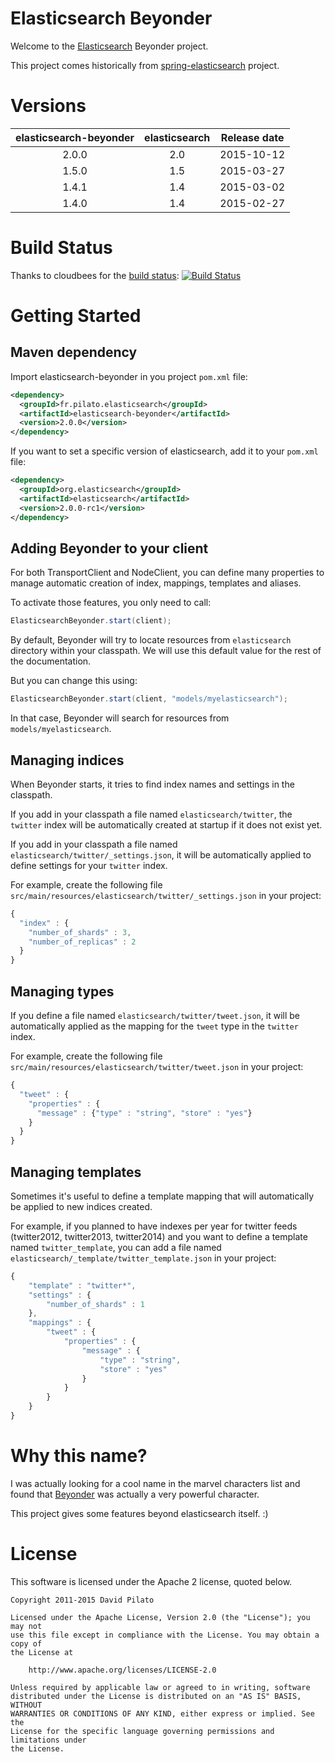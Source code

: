 Elasticsearch Beyonder
======================

Welcome to the [Elasticsearch](http://www.elastic.co/) Beyonder project.

This project comes historically from [spring-elasticsearch](https://github.com/dadoonet/spring-elasticsearch) project.


Versions
========

| elasticsearch-beyonder  | elasticsearch | Release date |
|:-----------------------:|:-------------:|:------------:|
| 2.0.0                   |      2.0      |  2015-10-12  |
| 1.5.0                   |      1.5      |  2015-03-27  |
| 1.4.1                   |      1.4      |  2015-03-02  |
| 1.4.0                   |      1.4      |  2015-02-27  |


Build Status
============

Thanks to cloudbees for the [build status](https://buildhive.cloudbees.com):
[![Build Status](https://buildhive.cloudbees.com/job/dadoonet/job/elasticsearch-beyonder/badge/icon)](https://buildhive.cloudbees.com/job/dadoonet/job/elasticsearch-beyonder/)


Getting Started
===============

Maven dependency
----------------

Import elasticsearch-beyonder in you project `pom.xml` file:

```xml
<dependency>
  <groupId>fr.pilato.elasticsearch</groupId>
  <artifactId>elasticsearch-beyonder</artifactId>
  <version>2.0.0</version>
</dependency>
```

If you want to set a specific version of elasticsearch, add it to your `pom.xml` file:

```xml
<dependency>
  <groupId>org.elasticsearch</groupId>
  <artifactId>elasticsearch</artifactId>
  <version>2.0.0-rc1</version>
</dependency>
```

Adding Beyonder to your client
------------------------------

For both TransportClient and NodeClient, you can define many properties to manage automatic creation
of index, mappings, templates and aliases.

To activate those features, you only need to call:

```java
ElasticsearchBeyonder.start(client);
```

By default, Beyonder will try to locate resources from `elasticsearch` directory within your classpath.
We will use this default value for the rest of the documentation.

But you can change this using:

```java
ElasticsearchBeyonder.start(client, "models/myelasticsearch");
```

In that case, Beyonder will search for resources from `models/myelasticsearch`.


Managing indices
----------------

When Beyonder starts, it tries to find index names and settings in the classpath.

If you add in your classpath a file named `elasticsearch/twitter`, the `twitter` index will be automatically created
at startup if it does not exist yet.

If you add in your classpath a file named `elasticsearch/twitter/_settings.json`, it will be automatically applied to define
settings for your `twitter` index.

For example, create the following file `src/main/resources/elasticsearch/twitter/_settings.json` in your project:

```javascript
{
  "index" : {
    "number_of_shards" : 3,
    "number_of_replicas" : 2
  }
}
```

Managing types
--------------

If you define a file named `elasticsearch/twitter/tweet.json`, it will be automatically applied as the mapping for
the `tweet` type in the `twitter` index.

For example, create the following file `src/main/resources/elasticsearch/twitter/tweet.json` in your project:

```javascript
{
  "tweet" : {
    "properties" : {
      "message" : {"type" : "string", "store" : "yes"}
    }
  }
}
```

Managing templates
------------------

Sometimes it's useful to define a template mapping that will automatically be applied to new indices created. 

For example, if you planned to have indexes per year for twitter feeds (twitter2012, twitter2013, twitter2014) and you want
to define a template named `twitter_template`, you can add a file named `elasticsearch/_template/twitter_template.json`
in your project:

```javascript
{
    "template" : "twitter*",
    "settings" : {
        "number_of_shards" : 1
    },
    "mappings" : {
        "tweet" : {
            "properties" : {
                "message" : {
                    "type" : "string",
                    "store" : "yes"
                }
            }
        }
    }
}
```


Why this name?
==============

I was actually looking for a cool name in the marvel characters list and found
that [Beyonder](http://marvel.wikia.com/Beyonder_(Earth-616)) was actually a very
powerful character.

This project gives some features beyond elasticsearch itself. :)

License
=======

This software is licensed under the Apache 2 license, quoted below.

	Copyright 2011-2015 David Pilato
	
	Licensed under the Apache License, Version 2.0 (the "License"); you may not
	use this file except in compliance with the License. You may obtain a copy of
	the License at
	
	    http://www.apache.org/licenses/LICENSE-2.0
	
	Unless required by applicable law or agreed to in writing, software
	distributed under the License is distributed on an "AS IS" BASIS, WITHOUT
	WARRANTIES OR CONDITIONS OF ANY KIND, either express or implied. See the
	License for the specific language governing permissions and limitations under
	the License.
